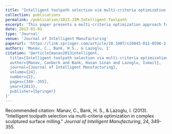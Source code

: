 ```yaml
---
title: "Intelligent toolpath selection via multi-criteria optimization in complex sculptured surface milling"
collection: publications
permalink: /publication/2013-JIM-Intelligent-Toolpath
excerpt: 'This paper presents a multi-criteria optimization approach for intelligent toolpath selection in complex sculptured surface milling.'
date: 2013-01-01
type: 'Journal'
venue: 'Journal of Intelligent Manufacturing'
paperurl: 'https://link.springer.com/article/10.1007/s10845-011-0596-3'
authors: 'Manav, C., Bank, H.S., & Lazoglu, I'
citation: '@article{manav2013intelligent,
  title={Intelligent toolpath selection via multi-criteria optimization in complex sculptured surface milling},
  author={Manav, Canberk and Bank, Hasan Sinan and Lazoglu, Ismail},
  journal={Journal of Intelligent Manufacturing},
  volume={24},
  number={2},
  pages={349--355},
  year={2013},
  publisher={Springer}
}'
---
```


Recommended citation: Manav, C., Bank, H. S., & Lazoglu, I. (2013). "Intelligent toolpath selection via multi-criteria optimization in complex sculptured surface milling." <i>Journal of Intelligent Manufacturing</i>, 24, 349-355.